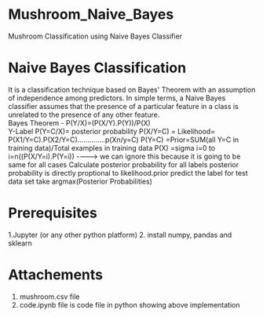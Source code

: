 # Mushroom_Naive_Bayes
Mushroom Classification using Naive Bayes Classifier
# Naive Bayes Classification
It is a classification technique based on Bayes' Theorem with an assumption of independence among predictors. In simple terms, a Naive Bayes classifier assumes that the presence of a particular feature in a class is unrelated to the presence of any other feature.  
Bayes Theorem - P(Y/X)=(P(X/Y).P(Y))/P(X)\
Y-Label
P(Y=C/X)= posterior probability
P(X/Y=C) = Likelihood= P(X1/Y=C).P(X2/Y=C)..............p(Xn/y=C)
P(Y=C) =Prior=SUM(all Y=C in training data)/Total examples in training data
P(X) =sigma i=0 to i=n((P(X/Y=i).P(Y=i))  ----> we can ignore this because it is going to be same for all cases
Calculate posterior probability for all labels 
posterior probability is directly proptional to likelihood.prior
predict the label for test data set take argmax(Posterior Probabilities)


# Prerequisites
1.Jupyter (or any other python platform)
2. install numpy, pandas and sklearn


# Attachements 
1. mushroom.csv file
2. code.ipynb file is code file in python showing above implementation
